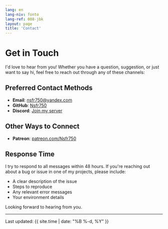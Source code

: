 ```yaml
---
lang: en
lang-niv: fonto
lang-ref: 008-jbk
layout: page
title: 'Contact'
---
```


# Get in Touch

I'd love to hear from you! Whether you have a question, suggestion, or just want to say hi, feel free to reach out through any of these channels:

## Preferred Contact Methods

- **Email**: [nsfr750@yandex.com](mailto:nsfr750@yandex.com)
- **GitHub**: [Nsfr750](https://github.com/Nsfr750)
- **Discord**: [Join my server](https://discord.gg/ryqNeuRYjD)

## Other Ways to Connect

- **Patreon**: [patreon.com/Nsfr750](https://www.patreon.com/Nsfr750)

## Response Time

I try to respond to all messages within 48 hours. If you're reaching out about a bug or issue in one of my projects, please include:

- A clear description of the issue
- Steps to reproduce
- Any relevant error messages
- Your environment details

Looking forward to hearing from you.

---

Last updated: {{ site.time | date: "%B %-d, %Y" }}
